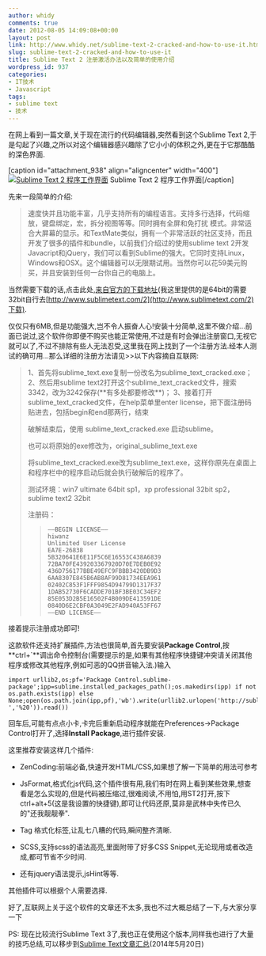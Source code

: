 ```yaml
---
author: whidy
comments: true
date: 2012-08-05 14:09:08+00:00
layout: post
link: http://www.whidy.net/sublime-text-2-cracked-and-how-to-use-it.html
slug: sublime-text-2-cracked-and-how-to-use-it
title: Sublime Text 2 注册激活办法以及简单的使用介绍
wordpress_id: 937
categories:
- IT技术
- Javascript
tags:
- sublime text
- 技术
---
```


在网上看到一篇文章,关于现在流行的代码编辑器,突然看到这个Sublime Text 2,于是勾起了兴趣,之所以对这个编辑器感兴趣除了它小小的体积之外,更在于它那酷酷的深色界面.

[caption id="attachment_938" align="aligncenter" width="400"][![Sublime Text 2 程序工作界面](/wp-content/uploads/2012/08/ST2-400x305.jpg)](/wp-content/uploads/2012/08/ST2.jpg) Sublime Text 2 程序工作界面[/caption]

先来一段简单的介绍:


<blockquote>速度快并且功能丰富，几乎支持所有的编程语言。支持多行选择，代码缩放，键盘绑定，宏，拆分视图等等。同时拥有全屏和免打扰 模式。非常适合大屏幕的显示。和TextMate类似，拥有一个非常活跃的社区支持，而且开发了很多的插件和bundle，以前我们介绍过的使用sublime text 2开发Javacript和jQuery，我们可以看到Sublime的强大。它同时支持Linux，Windows和OSX。这个编辑器可以无限期试用。当然你可以花59美元购买，并且安装到任何一台你自己的电脑上。</blockquote>


<!-- more -->

当然需要下载的话,点击此处,[来自官方的下载地址](http://c758482.r82.cf2.rackcdn.com/Sublime%20Text%202.0.1%20x64%20Setup.exe )(我这里提供的是64bit的需要32bit自行去[http://www.sublimetext.com/2](http://www.sublimetext.com/2)下载).

仅仅只有6MB,但是功能强大,岂不令人振奋人心!安装十分简单,这里不做介绍...前面已说过,这个软件你即便不购买也能正常使用,不过是有时会弹出注册窗口,无视它就可以了,不过不排除有些人无法忍受,这里我在网上找到了一个注册方法.经本人测试的确可用...那么详细的注册方法请见>>以下内容摘自互联网:


<blockquote>1、首先将sublime_text.exe复制一份改名为sublime_text_cracked.exe；
2、然后用sublime text2打开这个sublime_text_cracked文件，搜索3342，改为3242保存(**有多处都要修改**)；
3、接着打开sublime_text_cracked文件，在help菜单里enter license，把下面注册码贴进去，包括begin和end那两行，结束

破解结束后，使用 sublime_text_cracked.exe 启动sublime。

也可以将原始的exe修改为，original_sublime_text.exe

将sublime_text_cracked.exe改为sublime_text.exe，这样你原先在桌面上和程序栏中的程序启动后就会执行破解后的程序了。

测试环境：win7 ultimate 64bit sp1，xp professional 32bit sp2，sublime text2 32bit

注册码：

>     
>     —–BEGIN LICENSE—–
>     hiwanz
>     Unlimited User License
>     EA7E-26838
>     5B320641E6E11F5C6E16553C438A6839
>     72BA70FE439203367920D70E7DEB0E92
>     436D756177BBE49EFC9FBBB3420DB9D3
>     6AA8307E845B6AB8AF99D81734EEA961
>     02402C853F1FFF9854D94799D1317F37
>     1DAB52730F6CADDE701BF3BE03C34EF2
>     85E053D2B5E16502F4B009DE413591DE
>     0840D6E2CBF0A3049E2FAD940A53FF67
>     —–END LICENSE—–
> 
> 
</blockquote>


接着提示注册成功即可!

这款软件还支持扩展插件,方法也很简单,首先要安装**Package Control**,按**ctrl+`**调出命令控制台(需要提示的是,如果有其他程序快捷键冲突请关闭其他程序或修改其他程序,例如可恶的QQ拼音输入法.)输入

    
    import urllib2,os;pf='Package Control.sublime-package';ipp=sublime.installed_packages_path();os.makedirs(ipp) if not os.path.exists(ipp) else None;open(os.path.join(ipp,pf),'wb').write(urllib2.urlopen('http://sublime.wbond.net/'+pf.replace(' ','%20')).read())


回车后,可能有点点小卡,卡完后重新启动程序就能在Preferences→Package Control打开了,选择**Install Package**,进行插件安装.

这里推荐安装这样几个插件:



	
  * ZenCoding:前端必备,快速开发HTML/CSS,如果想了解一下简单的用法可参考

	
  * JsFormat,格式化js代码,这个插件很有用,我们有时在网上看到某些效果,想查看是怎么实现的,但是代码被压缩过,很难阅读,不用怕,用ST2打开,按下ctrl+alt+5(这是我设置的快捷键),即可让代码还原,莫非是武林中失传已久的"还我靓靓拳".

	
  * Tag 格式化标签,让乱七八糟的代码,瞬间整齐清晰.

	
  * SCSS,支持scss的语法高亮,里面附带了好多CSS Snippet,无论现用或者改造成,都可节省不少时间.

	
  * 还有jquery语法提示,jsHint等等.


其他插件可以根据个人需要选择.

好了,互联网上关于这个软件的文章还不太多,我也不过大概总结了一下,与大家分享一下

PS: 现在比较流行Sublime Text 3了,我也正在使用这个版本,同样我也进行了大量的技巧总结,可以移步到[Sublime Text文章汇总](http://www.whidy.net/?s=sublime)(2014年5月20日)
